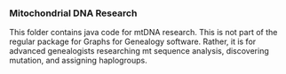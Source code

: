 <h3>Mitochondrial DNA Research</h3>

This folder contains java code for mtDNA research. This is not part of the regular package for Graphs for Genealogy software. Rather, it is for advanced genealogists researching mt sequence analysis, discovering mutation, and assigning haplogroups. 
